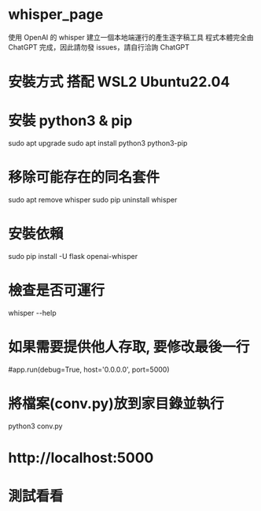 # whisper_page
使用 OpenAI 的 whisper 建立一個本地端運行的產生逐字稿工具
程式本體完全由 ChatGPT 完成，因此請勿發 issues，請自行洽詢 ChatGPT

# 安裝方式 搭配 WSL2 Ubuntu22.04
# 安裝 python3 & pip
sudo apt upgrade
sudo apt install python3 python3-pip

# 移除可能存在的同名套件
sudo apt remove whisper
sudo pip uninstall whisper

# 安裝依賴
sudo pip install -U flask openai-whisper

# 檢查是否可運行
whisper --help

# 如果需要提供他人存取, 要修改最後一行
#app.run(debug=True, host='0.0.0.0', port=5000)

# 將檔案(conv.py)放到家目錄並執行
python3 conv.py

# http://localhost:5000
# 測試看看
